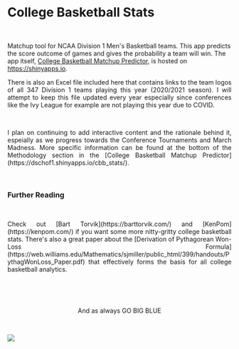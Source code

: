 # College Basketball Stats

&nbsp;

Matchup tool for NCAA Division 1 Men's Basketball teams.  This app predicts the score outcome of games and gives the probability a team will win.  The app itself, [College Basketball Matchup Predictor](https://dschof1.shinyapps.io/cbb_stats/), is hosted on https://shinyapps.io.  

<div style="text-align:justify;"> There is also an Excel file included here that contains links to the team logos of all 347 Division 1 teams playing this year (2020/2021 season).  I will attempt to keep this file updated every year especially since conferences like the Ivy League for example are not playing this year due to COVID. </div>

&nbsp;

<div style="text-align:justify;"> I plan on continuing to add interactive content and the rationale behind it, espeially as we progress towards the Conference Tournaments and March Madness.  More specific information can be found at the bottom of the Methodology section in the [College Basketball Matchup Predictor](https://dschof1.shinyapps.io/cbb_stats/). </div>

&nbsp;

### Further Reading

&nbsp;

<div style="text-align:justify;"> Check out [Bart Torvik](https://barttorvik.com/) and [KenPom](https://kenpom.com/) if you want some more nitty-gritty college basketball stats.  There's also a great paper about the [Derivation of Pythagorean Won-Loss Formula](https://web.williams.edu/Mathematics/sjmiller/public_html/399/handouts/PythagWonLoss_Paper.pdf) that effectively forms the basis for all college basketball analytics.</div>

&nbsp;

&nbsp;

<div style="text-align:center;"> And as always GO BIG BLUE </div>

&nbsp;

![](<https://www.si.com/.image/t_share/MTY4MDE0MDI2NzkyOTA0MDY0/kentucky-national-championship-winsjpg.jpg>)

&nbsp;








